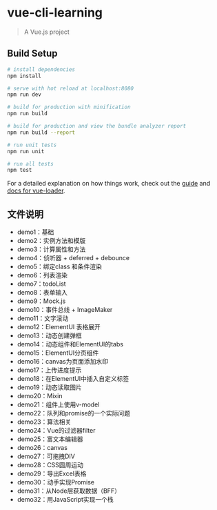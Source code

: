 # vue-cli-learning

> A Vue.js project

## Build Setup

``` bash
# install dependencies
npm install

# serve with hot reload at localhost:8080
npm run dev

# build for production with minification
npm run build

# build for production and view the bundle analyzer report
npm run build --report

# run unit tests
npm run unit

# run all tests
npm test
```

For a detailed explanation on how things work, check out the [guide](http://vuejs-templates.github.io/webpack/) and [docs for vue-loader](http://vuejs.github.io/vue-loader).

## 文件说明

- demo1：基础
- demo2：实例方法和模版
- demo3：计算属性和方法
- demo4：侦听器 + deferred + debounce
- demo5：绑定class 和条件渲染
- demo6：列表渲染
- demo7：todoList
- demo8：表单输入
- demo9：Mock.js
- demo10：事件总线 + ImageMaker
- demo11：文字滚动
- demo12：ElementUI 表格展开
- demo13：动态创建弹框
- demo14：动态组件和ElementUI的tabs
- demo15：ElementUI分页组件
- demo16：canvas为页面添加水印
- demo17：上传进度提示
- demo18：在ElementUI中插入自定义标签
- demo19：动态读取图片
- demo20：Mixin
- demo21：组件上使用v-model
- demo22：队列和promise的一个实际问题
- demo23：算法相关
- demo24：Vue的过滤器filter
- demo25：富文本编辑器
- demo26：canvas
- demo27：可拖拽DIV
- demo28：CSS圆周运动
- demo29：导出Excel表格
- demo30：动手实现Promise
- demo31：从Node层获取数据（BFF）
- demo32：用JavaScript实现一个栈
